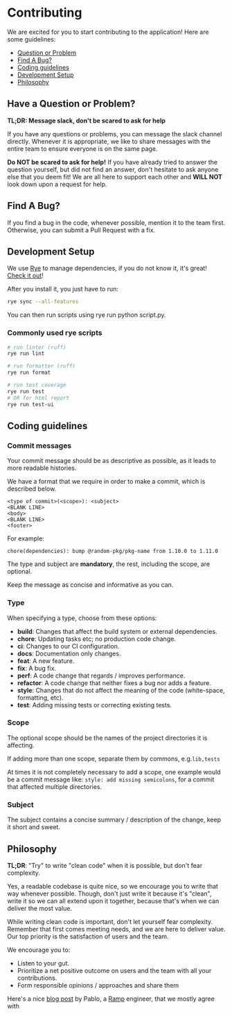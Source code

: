 # Contributing

We are excited for you to start contributing to the application! Here are some guidelines:

- [Question or Problem](#have-a-question-or-problem)
- [Find A Bug?](#find-a-bug)
- [Coding guidelines](#coding-guidelines)
- [Development Setup](#development-setup)
- [Philosophy](#philosophy)

## Have a Question or Problem?

**TL;DR: Message slack, don't be scared to ask for help**

If you have any questions or problems, you can message the slack
channel directly. Whenever it is appropriate, we like to share
messages with the entire team to ensure everyone is on the same page.

**Do NOT be scared to ask for help!**
If you have already tried to answer the question yourself, but 
did not find an answer, don't hesitate to ask anyone else that 
you deem fit! We are all here to support each other and **WILL NOT** 
look down upon a request for help. 

## Find A Bug?

If you find a bug in the code, whenever possible, mention it to the team first.
Otherwise, you can submit a Pull Request with a fix.

## Development Setup

We use [Rye](https://rye.astral.sh/guide/) to manage dependencies, if you do not know it, it's great! [Check it out](
  https://rye.astral.sh/guide/installation/
)!

After you install it, you just have to run:

```bash
rye sync --all-features
```

You can then run scripts using rye run python script.py. 


### Commonly used rye scripts

```bash
# run linter (ruff)
rye run lint

# run formatter (ruff)
rye run format

# run test coverage
rye run test
# OR for html report
rye run test-ui
```

## Coding guidelines

### Commit messages

Your commit message should be as descriptive as possible, as
it leads to more readable histories.

We have a format that we require in order to make a commit, which is described below.

```
<type of commit>(<scope>): <subject>
<BLANK LINE>
<body>
<BLANK LINE>
<footer>
```

For example:

```
chore(dependencies): bump @random-pkg/pkg-name from 1.10.0 to 1.11.0
```

The type and subject are **mandatory**, the rest, including the scope, are optional. 

Keep the message as concise and informative as you can. 

### Type 

When specifying a type, choose from these options:

- **build**: Changes that affect the build system or external dependencies.
- **chore**: Updating tasks etc; no production code change.
- **ci**: Changes to our CI configuration. 
- **docs**: Documentation only changes.
- **feat**: A new feature.
- **fix**: A bug fix.
- **perf**: A code change that regards / improves performance.
- **refactor**: A code change that neither fixes a bug nor adds a feature.
- **style**: Changes that do not affect the meaning of the code (white-space, formatting, etc).
- **test**: Adding missing tests or correcting existing tests.

### Scope

The optional scope should be the names of the project directories it is affecting. 

If adding more than one scope, separate them by commons, e.g.`lib,tests`

At times it is not completely necessary to add a scope, one example would be a commit message like:
`style: add missing semicolons`, for a commit that affected multiple directories. 

### Subject 

The subject contains a concise summary / description of the change, keep it short and sweet.

## Philosophy

**TL;DR**: "Try" to write "clean code" when it is possible, but don't fear complexity.

Yes, a readable codebase is quite nice, so we encourage you to write that way whenever possible.
Though, don't just write it because it's "clean", write it so we can all extend upon it together, 
because that's when we can deliver the most value.

While writing clean code is important, don't let yourself fear complexity. Remember that first comes
meeting needs, and we are here to deliver value. Our top priority is the satisfaction of users and
the team. 

We encourage you to:

- Listen to your gut.
- Prioritize a net positive outcome on users and the team with all your contributions.
- Form responsible opinions / approaches and share them

Here's a nice [blog post](https://engineering.ramp.com/what-matters-suffers) by Pablo, a [Ramp](https://ramp.com) engineer, that we mostly agree with
